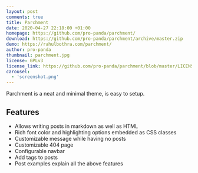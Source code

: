 ```yaml
---
layout: post
comments: true
title: Parchment
date: 2020-04-27 22:18:00 +01:00
homepage: https://github.com/pro-panda/parchment/
download: https://github.com/pro-panda/parchment/archive/master.zip
demo: https://rahulbothra.com/parchment/
author: pro-panda
thumbnail: parchment.jpg
license: GPLv3
license_link: https://github.com/pro-panda/parchment/blob/master/LICENSE
carousel:
  - 'screenshot.png'
---
```


Parchment is a neat and minimal theme, is easy to setup.

## Features

* Allows writing posts in markdown as well as HTML
* Rich font color and highlighting options embedded as CSS classes
* Customizable message while having no posts
* Customizable 404 page
* Configurable navbar
* Add tags to posts
* Post examples explain all the above features
